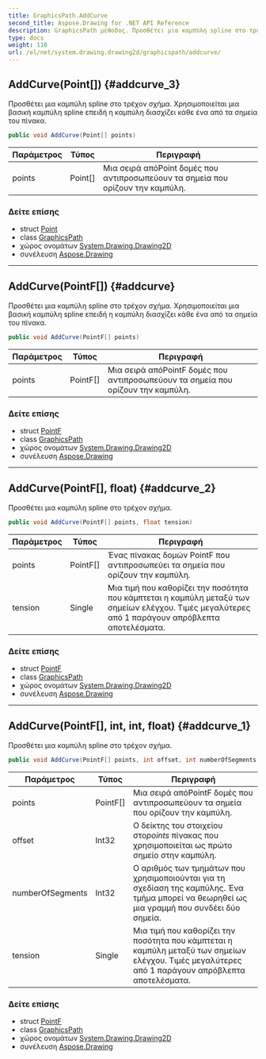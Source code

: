 ```yaml
---
title: GraphicsPath.AddCurve
second_title: Aspose.Drawing for .NET API Reference
description: GraphicsPath μέθοδος. Προσθέτει μια καμπύλη spline στο τρέχον σχήμα. Χρησιμοποιείται μια βασική καμπύλη spline επειδή η καμπύλη διασχίζει κάθε ένα από τα σημεία του πίνακα.
type: docs
weight: 110
url: /el/net/system.drawing.drawing2d/graphicspath/addcurve/
---
```

## AddCurve(Point[]) {#addcurve_3}

Προσθέτει μια καμπύλη spline στο τρέχον σχήμα. Χρησιμοποιείται μια βασική καμπύλη spline επειδή η καμπύλη διασχίζει κάθε ένα από τα σημεία του πίνακα.

```csharp
public void AddCurve(Point[] points)
```

| Παράμετρος | Τύπος | Περιγραφή |
| --- | --- | --- |
| points | Point[] | Μια σειρά απόPoint δομές που αντιπροσωπεύουν τα σημεία που ορίζουν την καμπύλη. |

### Δείτε επίσης

* struct [Point](../../../system.drawing/point/)
* class [GraphicsPath](../)
* χώρος ονομάτων [System.Drawing.Drawing2D](../../graphicspath/)
* συνέλευση [Aspose.Drawing](../../../)

---

## AddCurve(PointF[]) {#addcurve}

Προσθέτει μια καμπύλη spline στο τρέχον σχήμα. Χρησιμοποιείται μια βασική καμπύλη spline επειδή η καμπύλη διασχίζει κάθε ένα από τα σημεία του πίνακα.

```csharp
public void AddCurve(PointF[] points)
```

| Παράμετρος | Τύπος | Περιγραφή |
| --- | --- | --- |
| points | PointF[] | Μια σειρά απόPointF δομές που αντιπροσωπεύουν τα σημεία που ορίζουν την καμπύλη. |

### Δείτε επίσης

* struct [PointF](../../../system.drawing/pointf/)
* class [GraphicsPath](../)
* χώρος ονομάτων [System.Drawing.Drawing2D](../../graphicspath/)
* συνέλευση [Aspose.Drawing](../../../)

---

## AddCurve(PointF[], float) {#addcurve_2}

Προσθέτει μια καμπύλη spline στο τρέχον σχήμα.

```csharp
public void AddCurve(PointF[] points, float tension)
```

| Παράμετρος | Τύπος | Περιγραφή |
| --- | --- | --- |
| points | PointF[] | Ένας πίνακας δομών PointF που αντιπροσωπεύει τα σημεία που ορίζουν την καμπύλη. |
| tension | Single | Μια τιμή που καθορίζει την ποσότητα που κάμπτεται η καμπύλη μεταξύ των σημείων ελέγχου. Τιμές μεγαλύτερες από 1 παράγουν απρόβλεπτα αποτελέσματα. |

### Δείτε επίσης

* struct [PointF](../../../system.drawing/pointf/)
* class [GraphicsPath](../)
* χώρος ονομάτων [System.Drawing.Drawing2D](../../graphicspath/)
* συνέλευση [Aspose.Drawing](../../../)

---

## AddCurve(PointF[], int, int, float) {#addcurve_1}

Προσθέτει μια καμπύλη spline στο τρέχον σχήμα.

```csharp
public void AddCurve(PointF[] points, int offset, int numberOfSegments, float tension)
```

| Παράμετρος | Τύπος | Περιγραφή |
| --- | --- | --- |
| points | PointF[] | Μια σειρά απόPointF δομές που αντιπροσωπεύουν τα σημεία που ορίζουν την καμπύλη. |
| offset | Int32 | Ο δείκτης του στοιχείου στο*points* πίνακας που χρησιμοποιείται ως πρώτο σημείο στην καμπύλη. |
| numberOfSegments | Int32 | Ο αριθμός των τμημάτων που χρησιμοποιούνται για τη σχεδίαση της καμπύλης. Ένα τμήμα μπορεί να θεωρηθεί ως μια γραμμή που συνδέει δύο σημεία. |
| tension | Single | Μια τιμή που καθορίζει την ποσότητα που κάμπτεται η καμπύλη μεταξύ των σημείων ελέγχου. Τιμές μεγαλύτερες από 1 παράγουν απρόβλεπτα αποτελέσματα. |

### Δείτε επίσης

* struct [PointF](../../../system.drawing/pointf/)
* class [GraphicsPath](../)
* χώρος ονομάτων [System.Drawing.Drawing2D](../../graphicspath/)
* συνέλευση [Aspose.Drawing](../../../)


